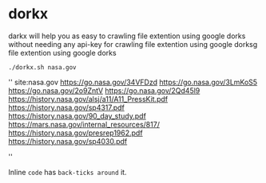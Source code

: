 # dorkx 

darkx will help you as easy to crawling file extention using google dorks without needing any api-key for crawling file extention using google dorksg file extention using google dorks 

<code>./dorkx.sh nasa.gov</code><br>

''
site:nasa.gov
https://go.nasa.gov/34VFDzd
https://go.nasa.gov/3LmKoS5
https://go.nasa.gov/2o9ZntV
https://go.nasa.gov/2Qd45l9
https://history.nasa.gov/alsj/a11/A11_PressKit.pdf
https://history.nasa.gov/sp4317.pdf
https://history.nasa.gov/90_day_study.pdf
https://mars.nasa.gov/internal_resources/817/
https://history.nasa.gov/presrep1962.pdf
https://history.nasa.gov/sp4030.pdf

''

Inline `code` has `back-ticks around` it.
